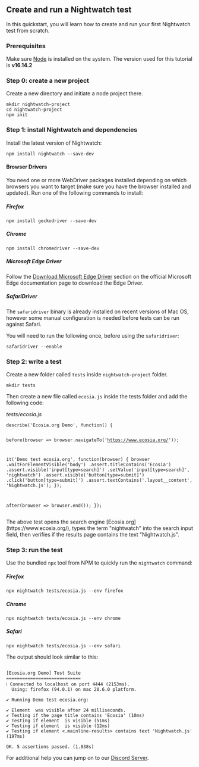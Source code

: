<div class="page-header"><h2>Create and run a Nightwatch test</h2></div>

In this quickstart, you will learn how to create and run your first Nightwatch test from scratch. 

### Prerequisites 
Make sure [Node][1] is installed on the system. The version used for this tutorial is **v16.14.2**

### Step 0: create a new project
Create a new directory and initiate a node project there.

<pre><code class="language-bash">mkdir nightwatch-project
cd nightwatch-project
npm init</code></pre>

### Step 1: install Nightwatch and dependencies
Install the latest version of Nightwatch:
<pre><code class="language-bash">npm install nightwatch --save-dev</code></pre>

<h4 id="install-browser-drivers">Browser Drivers</h4>

You need one or more WebDriver packages installed depending on which browsers you want to target (make sure you have the browser installed and updated). Run one of the following commands to install:

<h5 id="install-geckodriver">Firefox</h5>

<pre><code class="language-bash">npm install geckodriver --save-dev</code></pre>

<h5 id="install-chromedriver">Chrome</h5>

<pre><code class="language-bash">npm install chromedriver --save-dev</code></pre>

<h5 id="install-microsoftedge">Microsoft Edge Driver</h5>

Follow the [Download Microsoft Edge Driver][8] section on the official Microsoft Edge documentation page to download the Edge Driver.

<h5 id="install-safaridriver">SafariDriver</h5>

The `safaridriver` binary is already installed on recent versions of Mac OS, however some manual configuration is needed before tests can be run against Safari.

You will need to run the following once, before using the `safaridriver`:

<pre><code class="language-bash">safaridriver --enable</code></pre>

### Step 2: write a test
Create a new folder called `tests` inside `nightwatch-project` folder.
<pre><code class="language-bash">mkdir tests</code></pre>

Then create a new file called `ecosia.js` inside the tests folder and add the following code:
<div class="sample-test">
<i>tests/ecosia.js</i>
<pre class="line-numbers language-javascript" data-language="javascript"><code class="language-javascript">describe('Ecosia.org Demo', function() {

  before(browser => browser.navigateTo('https://www.ecosia.org/'));

  it('Demo test ecosia.org', function(browser) {
    browser
      .waitForElementVisible('body')
      .assert.titleContains('Ecosia')
      .assert.visible('input[type=search]')
      .setValue('input[type=search]', 'nightwatch')
      .assert.visible('button[type=submit]')
      .click('button[type=submit]')
      .assert.textContains('.layout__content', 'Nightwatch.js');
  });

  after(browser => browser.end());
});
</code></pre>
</div>

<div class="alert alert-info">
The above test opens the search engine [Ecosia.org](https://www.ecosia.org/), types the term "nightwatch" into the search input field, then verifies if the results page contains the text "Nightwatch.js".
</div>

### Step 3: run the test
Use the bundled `npx` tool from NPM to quickly run the `nightwatch` command:

##### Firefox
<pre><code class="language-bash">npx nightwatch tests/ecosia.js --env firefox</code></pre>

##### Chrome
<pre><code class="language-bash">npx nightwatch tests/ecosia.js --env chrome</code></pre>

##### Safari
<pre><code class="language-bash">npx nightwatch tests/ecosia.js --env safari</code></pre>

The output should look similar to this:

<pre class="hide-indicator"><code class="language-bash">
[Ecosia.org Demo] Test Suite
============================
ℹ Connected to localhost on port 4444 (2153ms).
  Using: firefox (94.0.1) on mac 20.6.0 platform.

✔ Running Demo test ecosia.org:

✔ Element <body> was visible after 24 milliseconds.
✔ Testing if the page title contains 'Ecosia' (10ms)
✔ Testing if element <input[type=search]> is visible (51ms)
✔ Testing if element <button[type=submit]> is visible (12ms)
✔ Testing if element <.mainline-results> contains text 'Nightwatch.js' (197ms)

OK. 5 assertions passed. (1.838s)
</code></pre>

For additional help you can jump on to our [Discord Server](https://discord.gg/9m44kM5u).

[1]:	https://nodejs.org/
[2]:	https://nodejs.org/
[3]:	https://npmjs.com
[4]:	https://www.npmjs.com/package/geckodriver
[5]:	https://github.com/mozilla/geckodriver/releases
[6]:	https://www.npmjs.com/package/chromedriver
[7]:	https://chromedriver.chromium.org/downloads
[8]:	https://docs.microsoft.com/en-us/microsoft-edge/webdriver-chromium/?tabs=c-sharp#download-microsoft-edge-driver
[9]:	https://developer.apple.com/documentation/webkit/about_webdriver_for_safari/
[10]:	https://selenium.dev/documentation/en/grid/
[11]:	https://www.oracle.com/technetwork/java/javase/downloads/index.html
[12]:	https://www.npmjs.com/package/selenium-server
[13]:	https://github.com/SeleniumHQ/selenium/releases
[14]:	https://v2.nightwatchjs.org/guide/running-tests/nightwatch-runner.html

